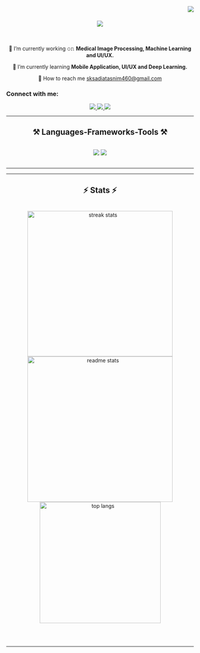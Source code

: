 <img align="right" src="https://visitor-badge.laobi.icu/badge?page_id=Elma17.Elma17" />

<h1 align="center">
    <img src="https://readme-typing-svg.herokuapp.com/?font=Righteous&size=35&center=true&vCenter=true&width=500&height=70&lines=Hi+There!;+I'm+SK+Sadia+Tasnim+Elma.;" />
</h1>


<br/>

<div align="center">
 
 🔭 I’m currently working 𝚘𝚗 **Medical Image Processing, Machine Learning and UI/UX.** 
 
 🌱 I’m currently learning **Mobile Application, UI/UX and Deep Learning.**

 💬 How to reach me sksadiatasnim460@gmail.com

 </div>
 
 ### Connect with me:
<div align="center"> 
  <a href="mailto:sksadiatasnim460@gmail.com">
    <img src="https://img.shields.io/badge/Gmail-333333?style=for-the-badge&logo=gmail&logoColor=red" />
  </a>
  <a href="https://www.linkedin.com/in/sk-sadia-tasnim-elma" target="_blank">
    <img src="https://img.shields.io/badge/LinkedIn-0077B5?style=for-the-badge&logo=linkedin&logoColor=white" target="_blank" />
  </a>
  <a href="https://elma17.github.io/SkSadiaTasnimElma.github.io" target="_blank">
     <img src="https://img.shields.io/badge/Portfolio-FF5722?style=for-the-badge&logo=todoist&logoColor=white" target="_blank" /> <!-- sqlite, safari, google-chrome are other good icon options -->
  </a>
</div>



 <hr/>
 
<h2 align="center">⚒️ Languages-Frameworks-Tools ⚒️</h2>
<br/>
<div align="center">
    <img src="https://skillicons.dev/icons?i=flutter,html,css,vscode,github,git" />
    <img src="https://skillicons.dev/icons?i=dart,python,javascript,python,c,java,mysql,php,phpmyadmin" />

</div>

<br/>
<hr/>

<hr/>

<h2 align="center">⚡ Stats ⚡</h2>
<br>
<div align=center>
  <img width=390 src="https://github-readme-streak-stats.herokuapp.com/?user=Elma17&theme=react&border_radius=10" alt="streak stats"/>
  <img width=390 src="https://github-readme-stats.vercel.app/api?username=Elma17&count_private=true&show_icons=true&theme=react&border_radius=10" alt="readme stats" />
  <br/>
  <img width=325 align="center" src="https://github-readme-stats.vercel.app/api/top-langs/?username=Elma17&hide=HTML&langs_count=8&layout=compact&theme=react&border_radius=10&size_weight=0.5&count_weight=0.5&exclude_repo=github-readme-stats" alt="top langs" />
</div>

<br/><br/>

<hr/>

<br/>

<br/>

